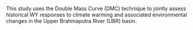This study uses the Double Mass Curve (DMC) technique to jointly assess historical WY responses to climate warming and associated environmental changes in the Upper Brahmaputra River (UBR) basin.